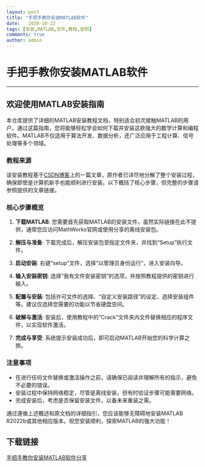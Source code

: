 ```yaml
---
layout: post
title: "手把手教你安装MATLAB软件"
date:   2020-10-22
tags: [安装,MATLAB,文件,教程,密钥]
comments: true
author: admin
---
```

# 手把手教你安装MATLAB软件

---

## 欢迎使用MATLAB安装指南

本仓库提供了详细的MATLAB安装教程文档，特别适合初次接触MATLAB的用户。通过这篇指南，您将能够轻松学会如何下载并安装这款强大的数学计算和编程软件。MATLAB不仅适用于算法开发、数据分析，还广泛应用于工程计算、信号处理等多个领域。

### 教程来源

该安装教程基于[CSDN博客](https://blog.csdn.net/)上的一篇文章，原作者已详尽地分解了整个安装过程，确保即使是计算机新手也能顺利进行安装。以下概括了核心步骤，但完整的步骤请参照提供的文章链接。

### 核心步骤概览

1. **下载MATLAB**: 您需要首先获取MATLAB的安装文件。虽然实际链接在此不提供，通常您应访问MathWorks官网或使用分享的离线安装包。
   
2. **解压与准备**: 下载完成后，解压安装包至指定文件夹，并找到“Setup”执行文件。

3. **启动安装**: 右键“setup”文件，选择“以管理员身份运行”，进入安装向导。

4. **输入安装密钥**: 选择“我有文件安装密钥”的选项，并按照教程提供的密钥进行输入。

5. **配置与安装**: 包括许可文件的选择、“自定义安装路径”的设定、选择安装组件等。建议仅选择您需要的功能以节省硬盘空间。

6. **破解与激活**: 安装后，使用教程中的“Crack”文件夹内文件替换相应的程序文件，以实现软件激活。

7. **完成与享受**: 系统提示安装成功后，即可启动MATLAB开始您的科学计算之旅。

### 注意事项

- 在进行任何文件替换或激活操作之前，请确保已阅读并理解所有的指示，避免不必要的错误。
- 安装过程中保持网络稳定，尽管是离线安装，但有时验证步骤可能需要网络。
- 完成安装后，考虑是否保留安装文件，以备未来重装之需。

通过遵循上述概述和原文档的详细指引，您应该能够无障碍地安装MATLAB R2022b或其他相应版本。祝您安装顺利，探索MATLAB的强大功能！

## 下载链接

[手把手教你安装MATLAB软件分享](https://pan.quark.cn/s/25547b97979f)